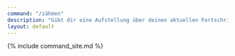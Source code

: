 ```yaml
---
command: "/zähmen"
description: "Gibt dir eine Aufstellung über deinen aktuellen Fortschritt im Zähmen von Mobs."
layout: default
---
```

{% include command_site.md %}
